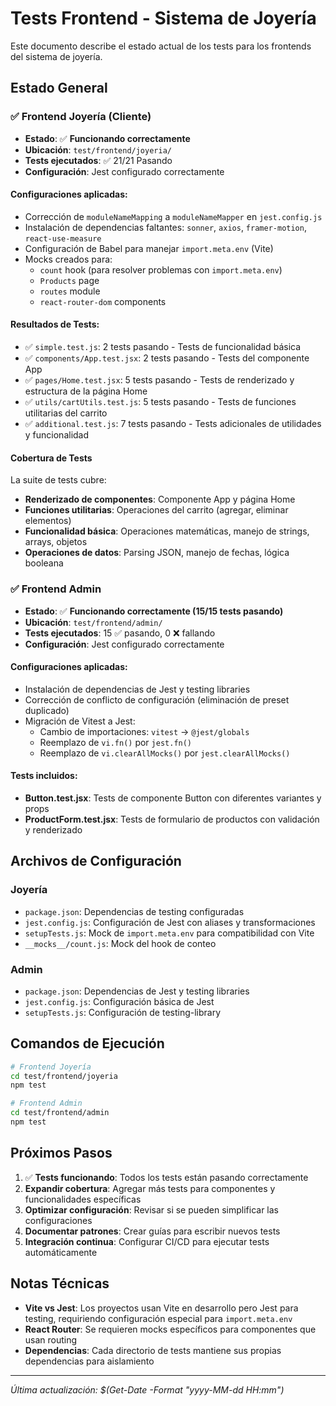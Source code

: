 # Tests Frontend - Sistema de Joyería

Este documento describe el estado actual de los tests para los frontends del sistema de joyería.

## Estado General

### ✅ Frontend Joyería (Cliente)
- **Estado**: ✅ **Funcionando correctamente**
- **Ubicación**: `test/frontend/joyeria/`
- **Tests ejecutados**: ✅ 21/21 Pasando
- **Configuración**: Jest configurado correctamente

#### Configuraciones aplicadas:
- Corrección de `moduleNameMapping` a `moduleNameMapper` en `jest.config.js`
- Instalación de dependencias faltantes: `sonner`, `axios`, `framer-motion`, `react-use-measure`
- Configuración de Babel para manejar `import.meta.env` (Vite)
- Mocks creados para:
  - `count` hook (para resolver problemas con `import.meta.env`)
  - `Products` page
  - `routes` module
  - `react-router-dom` components

#### Resultados de Tests:
- ✅ `simple.test.js`: 2 tests pasando - Tests de funcionalidad básica
- ✅ `components/App.test.jsx`: 2 tests pasando - Tests del componente App
- ✅ `pages/Home.test.jsx`: 5 tests pasando - Tests de renderizado y estructura de la página Home
- ✅ `utils/cartUtils.test.js`: 5 tests pasando - Tests de funciones utilitarias del carrito
- ✅ `additional.test.js`: 7 tests pasando - Tests adicionales de utilidades y funcionalidad

#### Cobertura de Tests
La suite de tests cubre:
- **Renderizado de componentes**: Componente App y página Home
- **Funciones utilitarias**: Operaciones del carrito (agregar, eliminar elementos)
- **Funcionalidad básica**: Operaciones matemáticas, manejo de strings, arrays, objetos
- **Operaciones de datos**: Parsing JSON, manejo de fechas, lógica booleana

### ✅ Frontend Admin
- **Estado**: ✅ **Funcionando correctamente (15/15 tests pasando)**
- **Ubicación**: `test/frontend/admin/`
- **Tests ejecutados**: 15 ✅ pasando, 0 ❌ fallando
- **Configuración**: Jest configurado correctamente

#### Configuraciones aplicadas:
- Instalación de dependencias de Jest y testing libraries
- Corrección de conflicto de configuración (eliminación de preset duplicado)
- Migración de Vitest a Jest:
  - Cambio de importaciones: `vitest` → `@jest/globals`
  - Reemplazo de `vi.fn()` por `jest.fn()`
  - Reemplazo de `vi.clearAllMocks()` por `jest.clearAllMocks()`

#### Tests incluidos:
- **Button.test.jsx**: Tests de componente Button con diferentes variantes y props
- **ProductForm.test.jsx**: Tests de formulario de productos con validación y renderizado

## Archivos de Configuración

### Joyería
- `package.json`: Dependencias de testing configuradas
- `jest.config.js`: Configuración de Jest con aliases y transformaciones
- `setupTests.js`: Mock de `import.meta.env` para compatibilidad con Vite
- `__mocks__/count.js`: Mock del hook de conteo

### Admin
- `package.json`: Dependencias de Jest y testing libraries
- `jest.config.js`: Configuración básica de Jest
- `setupTests.js`: Configuración de testing-library

## Comandos de Ejecución

```bash
# Frontend Joyería
cd test/frontend/joyeria
npm test

# Frontend Admin
cd test/frontend/admin
npm test
```

## Próximos Pasos

1. ✅ **Tests funcionando**: Todos los tests están pasando correctamente
2. **Expandir cobertura**: Agregar más tests para componentes y funcionalidades específicas
3. **Optimizar configuración**: Revisar si se pueden simplificar las configuraciones
4. **Documentar patrones**: Crear guías para escribir nuevos tests
5. **Integración continua**: Configurar CI/CD para ejecutar tests automáticamente

## Notas Técnicas

- **Vite vs Jest**: Los proyectos usan Vite en desarrollo pero Jest para testing, requiriendo configuración especial para `import.meta.env`
- **React Router**: Se requieren mocks específicos para componentes que usan routing
- **Dependencias**: Cada directorio de tests mantiene sus propias dependencias para aislamiento

---
*Última actualización: $(Get-Date -Format "yyyy-MM-dd HH:mm")*